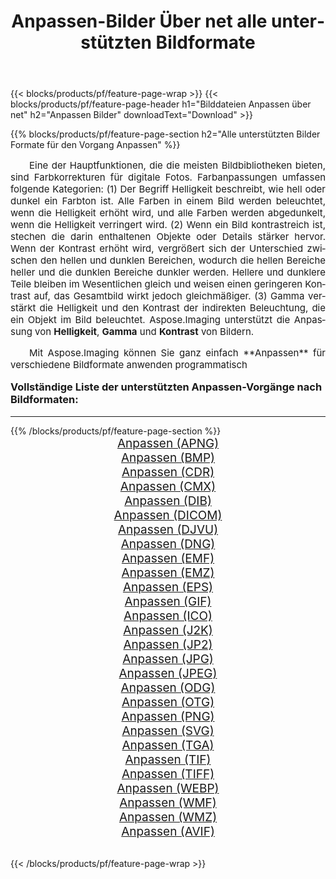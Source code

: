 ﻿---
title: Anpassen-Bilder Über net alle unterstützten Bildformate 
weight: 3920
url: /de/net/adjust/ 
lang: de
langdirlevel: 2
locales: zh-hans,ja,it,ru,de,es,fr,nl,id,lt,pl,pt,vi,tr,ko,zh-hant,ar,hi,th,sv,cs,uk,he
description: Mit Aspose.Imaging können Sie ganz einfach Anpassen Bilder über net
---

{{< blocks/products/pf/feature-page-wrap >}}
{{< blocks/products/pf/feature-page-header h1="Bilddateien Anpassen über net" h2="Anpassen Bilder" downloadText="Download" >}}


{{% blocks/products/pf/feature-page-section  h2="Alle unterstützten Bilder Formate für den Vorgang Anpassen" %}}
<p align="justify" style="text-indent:2em;font-size:15px;">
Eine der Hauptfunktionen, die die meisten Bildbibliotheken bieten, sind Farbkorrekturen für digitale Fotos. Farbanpassungen umfassen folgende Kategorien: (1) Der Begriff Helligkeit beschreibt, wie hell oder dunkel ein Farbton ist. Alle Farben in einem Bild werden beleuchtet, wenn die Helligkeit erhöht wird, und alle Farben werden abgedunkelt, wenn die Helligkeit verringert wird. (2) Wenn ein Bild kontrastreich ist, stechen die darin enthaltenen Objekte oder Details stärker hervor. Wenn der Kontrast erhöht wird, vergrößert sich der Unterschied zwischen den hellen und dunklen Bereichen, wodurch die hellen Bereiche heller und die dunklen Bereiche dunkler werden. Hellere und dunklere Teile bleiben im Wesentlichen gleich und weisen einen geringeren Kontrast auf, das Gesamtbild wirkt jedoch gleichmäßiger. (3) Gamma verstärkt die Helligkeit und den Kontrast der indirekten Beleuchtung, die ein Objekt im Bild beleuchtet. Aspose.Imaging unterstützt die Anpassung von <b>Helligkeit</b>, <b>Gamma</b> und <b>Kontrast</b> von Bildern.
</p>
<p align="justify" style="text-indent:2em;font-size:15px;">
Mit Aspose.Imaging können Sie ganz einfach **Anpassen** für verschiedene Bildformate anwenden programmatisch
</p>
<h3 style="margin-top:16px;">
Vollständige Liste der unterstützten Anpassen-Vorgänge nach Bildformaten:
</h3>
<hr/>
{{% /blocks/products/pf/feature-page-section %}}
<div class="container-fluid productfamilypage bg-gray">
    <div class="convertypes bg-gray agp-content section">
        <div class="container">
		<div class="row other-converters" style="gap: 10px;font-size: 19px;text-align:center;">
		    <div class='col-md-3 other-converter remove-lp remove-rp'><a href="/imaging/de/net/adjust/apng/" style="padding:15px;">Anpassen (APNG)</a></div><div class='col-md-3 other-converter remove-lp remove-rp'><a href="/imaging/de/net/adjust/bmp/" style="padding:15px;">Anpassen (BMP)</a></div><div class='col-md-3 other-converter remove-lp remove-rp'><a href="/imaging/de/net/adjust/cdr/" style="padding:15px;">Anpassen (CDR)</a></div><div class='col-md-3 other-converter remove-lp remove-rp'><a href="/imaging/de/net/adjust/cmx/" style="padding:15px;">Anpassen (CMX)</a></div><div class='col-md-3 other-converter remove-lp remove-rp'><a href="/imaging/de/net/adjust/dib/" style="padding:15px;">Anpassen (DIB)</a></div><div class='col-md-3 other-converter remove-lp remove-rp'><a href="/imaging/de/net/adjust/dicom/" style="padding:15px;">Anpassen (DICOM)</a></div><div class='col-md-3 other-converter remove-lp remove-rp'><a href="/imaging/de/net/adjust/djvu/" style="padding:15px;">Anpassen (DJVU)</a></div><div class='col-md-3 other-converter remove-lp remove-rp'><a href="/imaging/de/net/adjust/dng/" style="padding:15px;">Anpassen (DNG)</a></div><div class='col-md-3 other-converter remove-lp remove-rp'><a href="/imaging/de/net/adjust/emf/" style="padding:15px;">Anpassen (EMF)</a></div><div class='col-md-3 other-converter remove-lp remove-rp'><a href="/imaging/de/net/adjust/emz/" style="padding:15px;">Anpassen (EMZ)</a></div><div class='col-md-3 other-converter remove-lp remove-rp'><a href="/imaging/de/net/adjust/eps/" style="padding:15px;">Anpassen (EPS)</a></div><div class='col-md-3 other-converter remove-lp remove-rp'><a href="/imaging/de/net/adjust/gif/" style="padding:15px;">Anpassen (GIF)</a></div><div class='col-md-3 other-converter remove-lp remove-rp'><a href="/imaging/de/net/adjust/ico/" style="padding:15px;">Anpassen (ICO)</a></div><div class='col-md-3 other-converter remove-lp remove-rp'><a href="/imaging/de/net/adjust/j2k/" style="padding:15px;">Anpassen (J2K)</a></div><div class='col-md-3 other-converter remove-lp remove-rp'><a href="/imaging/de/net/adjust/jp2/" style="padding:15px;">Anpassen (JP2)</a></div><div class='col-md-3 other-converter remove-lp remove-rp'><a href="/imaging/de/net/adjust/jpg/" style="padding:15px;">Anpassen (JPG)</a></div><div class='col-md-3 other-converter remove-lp remove-rp'><a href="/imaging/de/net/adjust/jpeg/" style="padding:15px;">Anpassen (JPEG)</a></div><div class='col-md-3 other-converter remove-lp remove-rp'><a href="/imaging/de/net/adjust/odg/" style="padding:15px;">Anpassen (ODG)</a></div><div class='col-md-3 other-converter remove-lp remove-rp'><a href="/imaging/de/net/adjust/otg/" style="padding:15px;">Anpassen (OTG)</a></div><div class='col-md-3 other-converter remove-lp remove-rp'><a href="/imaging/de/net/adjust/png/" style="padding:15px;">Anpassen (PNG)</a></div><div class='col-md-3 other-converter remove-lp remove-rp'><a href="/imaging/de/net/adjust/svg/" style="padding:15px;">Anpassen (SVG)</a></div><div class='col-md-3 other-converter remove-lp remove-rp'><a href="/imaging/de/net/adjust/tga/" style="padding:15px;">Anpassen (TGA)</a></div><div class='col-md-3 other-converter remove-lp remove-rp'><a href="/imaging/de/net/adjust/tif/" style="padding:15px;">Anpassen (TIF)</a></div><div class='col-md-3 other-converter remove-lp remove-rp'><a href="/imaging/de/net/adjust/tiff/" style="padding:15px;">Anpassen (TIFF)</a></div><div class='col-md-3 other-converter remove-lp remove-rp'><a href="/imaging/de/net/adjust/webp/" style="padding:15px;">Anpassen (WEBP)</a></div><div class='col-md-3 other-converter remove-lp remove-rp'><a href="/imaging/de/net/adjust/wmf/" style="padding:15px;">Anpassen (WMF)</a></div><div class='col-md-3 other-converter remove-lp remove-rp'><a href="/imaging/de/net/adjust/wmz/" style="padding:15px;">Anpassen (WMZ)</a></div><div class='col-md-3 other-converter remove-lp remove-rp'><a href="/imaging/de/net/adjust/avif/" style="padding:15px;">Anpassen (AVIF)</a></div>
                </div>
        </div>
    </div>
</div>
<br/>

{{< /blocks/products/pf/feature-page-wrap >}}
